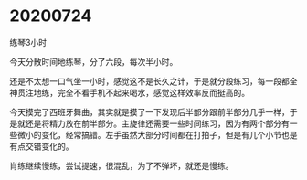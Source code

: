 # 20200724

练琴3小时

今天分散时间地练琴，分了六段，每次半小时。

还是不太想一口气坐一小时，感觉这不是长久之计，于是就分段练习，每一段都全神贯注地练，完全不看手机不起来喝水，感觉这样效率反而挺高的。

今天摸完了西班牙舞曲，其实就是摸了一下发现后半部分跟前半部分几乎一样，于是就还是将精力放在前半部分。主旋律还需要一些时间练习，因为有两个部分有一些微小的变化，经常搞错。左手虽然大部分时间都在打拍子，但是有几个小节也是有点交错变化的。

肖练继续慢练，尝试提速，很混乱，为了不弹坏，就还是慢练。
